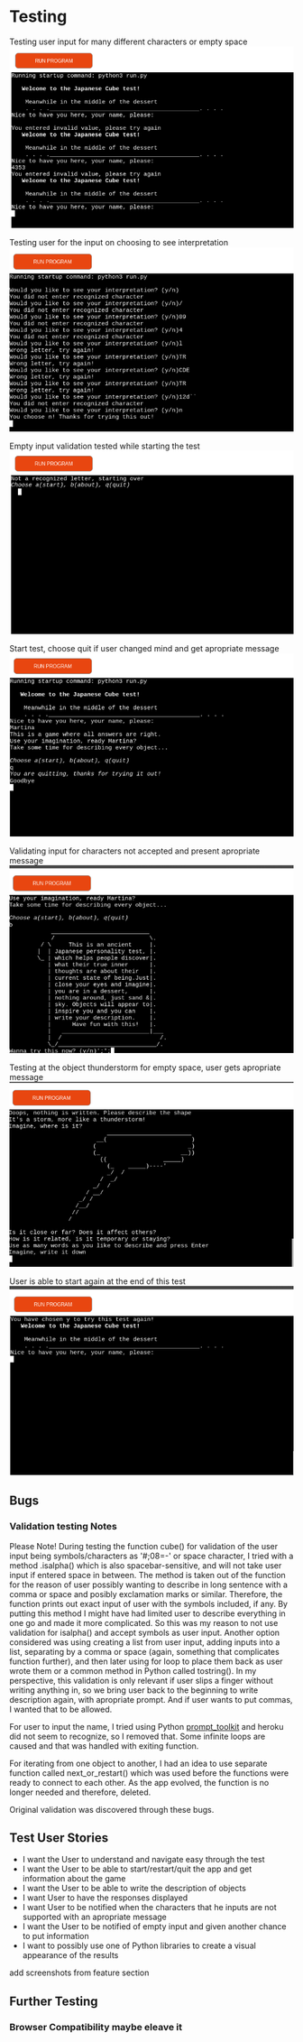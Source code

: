 
# Testing

Testing user input for many different characters or empty space
![](documentation/readme-images/welcome-validation-test.png)

Testing user for the input on choosing to see interpretation
![](documentation/readme-images/interpretation-validation-test.png)

Empty input validation tested while starting the test
![](documentation/readme-images/empty-input-starting-test.png)

Start test, choose quit if user changed mind and get apropriate message
![](documentation/readme-images/quitting-starting-valid-test.png)

Validating input for characters not accepted and present apropriate message
![](documentation/readme-images/about-symbols-test.png)

Testing at the object thunderstorm for empty space, user gets apropriate message
![](documentation/readme-images/empty-input-thunderstorm-test.png)




User is able to start again at the end of this test
![](documentation/readme-images/end-trying-again-test.png)

## Bugs

### Validation testing Notes

Please Note!
During testing the function cube() for validation of the user input being symbols/characters as '#;08=-' or space character, I tried with a method .isalpha() which is also spacebar-sensitive, and will not take user input if entered space in between. The method is taken out of the function for the reason of user possibly wanting to describe in long sentence with a comma or space and posibly exclamation marks or similar. Therefore, the function prints out exact input of user with the symbols included, if any. 
By putting this method I might have had limited user to describe everything in one go and made it more complicated. So this was my reason to not use validation for isalpha() and accept symbols as user input.
Another option considered was using creating a list from user input, adding inputs into a list, separating by a comma or space (again, something that complicates function further), and then later using for loop to place them back as user wrote them or a common method in Python called tostring(). In my perspective, this validation is only relevant if user slips a finger without writing anything in, so we bring user back to the beginning to write description again, with apropriate prompt. And if user wants to put commas, I wanted that to be allowed.

For user to input the name, I tried using Python [prompt_toolkit](https://python-prompt-toolkit.readthedocs.io/en/master/) and heroku did not seem to recognize, so I removed that.
Some infinite loops are caused and that was handled with exiting function.

For iterating from one object to another, I had an idea to use separate function called next_or_restart() which was used before the functions were ready to connect to each other. As the app evolved, the function is no longer needed and therefore, deleted.

Original validation was discovered through these bugs.


## Test User Stories

* I want the User to understand and navigate easy through the test
* I want the User to be able to start/restart/quit the app and get information about the game 
* I want the User to be able to write the description of objects
* I want User to have the responses displayed
* I want User to be notified when the characters that he inputs are not supported with an apropriate message
* I want the User to be notified of empty input and given another chance to put information
* I want to possibly use one of Python libraries to create a visual appearance of the results


 add screenshots from feature section

## Further Testing

### Browser Compatibility maybe eleave it
